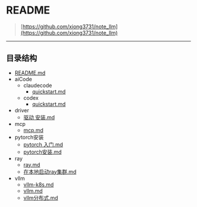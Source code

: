 # README
> [https://github.com/xiong3731/note_llm](https://github.com/xiong3731/note_llm)
---
## 目录结构


- [README.md](<./README.md>)
- aiCode
  - claudecode
    - [quickstart.md](<./aiCode/claudecode/quickstart.md>)
  - codex
    - [quickstart.md](<./aiCode/codex/quickstart.md>)
- driver
  - [驱动 安装.md](<./driver/驱动 安装.md>)
- mcp
  - [mcp.md](<./mcp/mcp.md>)
- pytorch安装
  - [pytorch 入门.md](<./pytorch安装/pytorch 入门.md>)
  - [pytorch安装.md](<./pytorch安装/pytorch安装.md>)
- ray
  - [ray.md](<./ray/ray.md>)
  - [在本地启动ray集群.md](<./ray/在本地启动ray集群.md>)
- vllm
  - [vllm-k8s.md](<./vllm/vllm-k8s.md>)
  - [vllm.md](<./vllm/vllm.md>)
  - [vllm分布式.md](<./vllm/vllm分布式.md>)
